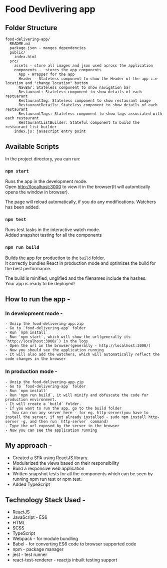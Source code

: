 # Food Devlivering app

## Folder Structure

```
food-delivering-app/
  README.md
  package.json - manges dependencies
  public/
    index.html
  src/
    assets - store all images and json used across the application
    components -  stores the app components
      App - Wrapper for the app
      Header - Stateless component to show the Header of the app i.e location and "change location" button
      NavBar: Stateless component to show navigation bar
      Restaurant: Stateless component to show details of each restuarant
      RestaurantImg: Stateless component to show restaurant image
      RestaurantDetails: Stateless component to show details of each restaurant
      RestaurantTags: Stateless component to show tags associated with each restaurant
      RestaurantListBuilder: Stateful component to build the restaurant list builder
    index.js: javascript entry point
```

## Available Scripts

In the project directory, you can run:

### `npm start`

Runs the app in the development mode.<br>
Open [http://localhost:3000](http://localhost:3000) to view it in the browser(It will automtically opens the window in browser).

The page will reload automatically, if you do any modifications. Watchers has been added.<br>

### `npm test`

Runs test tasks in the interactive watch mode.<br>
Added snapshot testing for all the components

### `npm run build`

Builds the app for production to the `build` folder.<br>
It correctly bundles React in production mode and optimizes the build for the best performance.

The build is minified, unglified and the filenames include the hashes.<br>
Your app is ready to be deployed!

## How to run the app -

### In development mode -

    - Unzip the food-delivering-app.zip
    - Go to `food-delivering-app` folder
    - Run `npm install`
    - Run 'npm start`, which will show the url(generally its `http://localhost:3000/`) in the logs
    - Open the url in the browser(generally - http://localhost:3000/)
    - Now you should see the application running
    - It will also add the watchers, which will automatically reflect the code changes in the browser

###  In production mode -

    - Unzip the food-delivering-app.zip
    - Go to `food-delivering-app` folder
    - Run `npm install`
    - Run 'npm run build`, it will minify and obfuscate the code for production environment.
    - It will create a `build` folder.
    - If you want to run the app, go to the build folder
    -  You can run any server here - for eg. http-server(you have to install the server, if not already installed - sudo npm install http-server -g, and then run `http-server` command)
    - Type the url exposed by the server in the browser
    - Now you can see the application running

## My approach - 
 
   - Created a SPA using ReactJS library.
   - Modularized the views based on their responsibility
   - Build a responsive web application
   - Written snapshot tests for all the components which can be seen by running npm run test or npm test.
   - Added TypeScript
      
## Technology Stack Used -
  - ReactJS
  - JavaScript - ES6 
  - HTML
  - SCSS
  - TypeScript
  - Webpack - for module bundling
  - Babel - for converting ES6 code to browser supported code
  - npm - package manager
  - jest - test runner
  - react-test-renderer - reactjs inbuilt testing support
